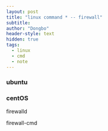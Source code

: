 ```yaml
---
layout: post
title: "linux command * -- firewall"
subtitle: 
author: "Dongbo"
header-style: text
hidden: true
tags:
  - linux
  - cmd
  - note
---
```


### ubuntu


### centOS

firewalld

firewall-cmd